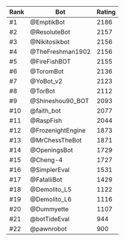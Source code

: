 Rank|Bot|Rating
---|---|---
#1|@EmptikBot|2186
#2|@ResoluteBot|2157
#3|@Nikitosikbot|2156
#4|@TheFreshman1902|2156
#5|@FireFishBOT|2155
#6|@ToromBot|2136
#7|@YoBot_v2|2123
#8|@TorBot|2112
#9|@Shineshou90_BOT|2093
#10|@faith_bot|2077
#11|@RaspFish|2044
#12|@FrozenightEngine|1873
#13|@MrChessTheBot|1871
#14|@OpeningsBot|1729
#15|@Cheng-4|1727
#16|@SimplerEval|1531
#17|@FataliiBot|1429
#18|@Demolito_L5|1122
#19|@Demolito_L6|1116
#20|@Dummyette|1107
#21|@botTideEval|944
#22|@pawnrobot|900

